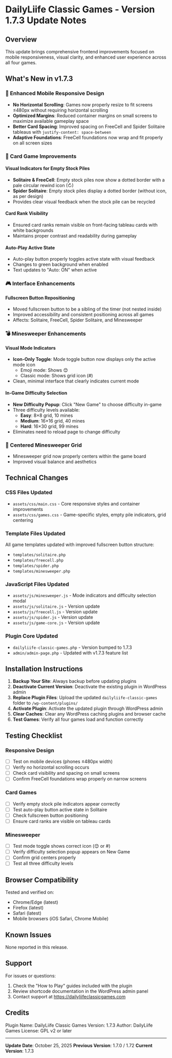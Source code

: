 # DailyLiife Classic Games - Version 1.7.3 Update Notes

## Overview
This update brings comprehensive frontend improvements focused on mobile responsiveness, visual clarity, and enhanced user experience across all four games.

## What's New in v1.7.3

### 🎨 Enhanced Mobile Responsive Design
- **No Horizontal Scrolling**: Games now properly resize to fit screens ≤480px without requiring horizontal scrolling
- **Optimized Margins**: Reduced container margins on small screens to maximize available gameplay space
- **Better Card Spacing**: Improved spacing on FreeCell and Spider Solitaire tableaus with `justify-content: space-between`
- **Adaptive Foundations**: FreeCell foundations now wrap and fit properly on all screen sizes

### 🎴 Card Game Improvements

#### Visual Indicators for Empty Stock Piles
- **Solitaire & FreeCell**: Empty stock piles now show a dotted border with a pale circular rewind icon (↻)
- **Spider Solitaire**: Empty stock piles display a dotted border (without icon, as per design)
- Provides clear visual feedback when the stock pile can be recycled

#### Card Rank Visibility
- Ensured card ranks remain visible on front-facing tableau cards with white backgrounds
- Maintains proper contrast and readability during gameplay

#### Auto-Play Active State
- Auto-play button properly toggles active state with visual feedback
- Changes to green background when enabled
- Text updates to "Auto: ON" when active

### 🎮 Interface Enhancements

#### Fullscreen Button Repositioning
- Moved fullscreen button to be a sibling of the timer (not nested inside)
- Improved accessibility and consistent positioning across all games
- Affects: Solitaire, FreeCell, Spider Solitaire, and Minesweeper

### 💣 Minesweeper Enhancements

#### Visual Mode Indicators
- **Icon-Only Toggle**: Mode toggle button now displays only the active mode icon
  - Emoji mode: Shows 😊
  - Classic mode: Shows grid icon (#)
- Clean, minimal interface that clearly indicates current mode

#### In-Game Difficulty Selection
- **New Difficulty Popup**: Click "New Game" to choose difficulty in-game
- Three difficulty levels available:
  - **Easy**: 8×8 grid, 10 mines
  - **Medium**: 16×16 grid, 40 mines  
  - **Hard**: 16×30 grid, 99 mines
- Eliminates need to reload page to change difficulty

### 🎯 Centered Minesweeper Grid
- Minesweeper grid now properly centers within the game board
- Improved visual balance and aesthetics

## Technical Changes

### CSS Files Updated
- `assets/css/main.css` - Core responsive styles and container improvements
- `assets/css/games.css` - Game-specific styles, empty pile indicators, grid centering

### Template Files Updated
All game templates updated with improved fullscreen button structure:
- `templates/solitaire.php`
- `templates/freecell.php`
- `templates/spider.php`
- `templates/minesweeper.php`

### JavaScript Files Updated
- `assets/js/minesweeper.js` - Mode indicators and difficulty selection modal
- `assets/js/solitaire.js` - Version update
- `assets/js/freecell.js` - Version update
- `assets/js/spider.js` - Version update
- `assets/js/game-core.js` - Version update

### Plugin Core Updated
- `dailyliife-classic-games.php` - Version bumped to 1.7.3
- `admin/admin-page.php` - Updated with v1.7.3 feature list

## Installation Instructions

1. **Backup Your Site**: Always backup before updating plugins
2. **Deactivate Current Version**: Deactivate the existing plugin in WordPress admin
3. **Replace Plugin Files**: Upload the updated `dailyliife-classic-games` folder to `/wp-content/plugins/`
4. **Activate Plugin**: Activate the updated plugin through WordPress admin
5. **Clear Caches**: Clear any WordPress caching plugins and browser cache
6. **Test Games**: Verify all four games load and function correctly

## Testing Checklist

### Responsive Design
- [ ] Test on mobile devices (phones ≤480px width)
- [ ] Verify no horizontal scrolling occurs
- [ ] Check card visibility and spacing on small screens
- [ ] Confirm FreeCell foundations wrap properly on narrow screens

### Card Games
- [ ] Verify empty stock pile indicators appear correctly
- [ ] Test auto-play button active state in Solitaire
- [ ] Check fullscreen button positioning
- [ ] Ensure card ranks are visible on tableau cards

### Minesweeper
- [ ] Test mode toggle shows correct icon (😊 or #)
- [ ] Verify difficulty selection popup appears on New Game
- [ ] Confirm grid centers properly
- [ ] Test all three difficulty levels

## Browser Compatibility
Tested and verified on:
- Chrome/Edge (latest)
- Firefox (latest)
- Safari (latest)
- Mobile browsers (iOS Safari, Chrome Mobile)

## Known Issues
None reported in this release.

## Support
For issues or questions:
1. Check the "How to Play" guides included with the plugin
2. Review shortcode documentation in the WordPress admin panel
3. Contact support at https://dailyliifeclassicgames.com

## Credits
Plugin Name: DailyLiife Classic Games
Version: 1.7.3
Author: DailyLiife Games
License: GPL v2 or later

---

**Update Date**: October 25, 2025
**Previous Version**: 1.7.0 / 1.72
**Current Version**: 1.7.3
